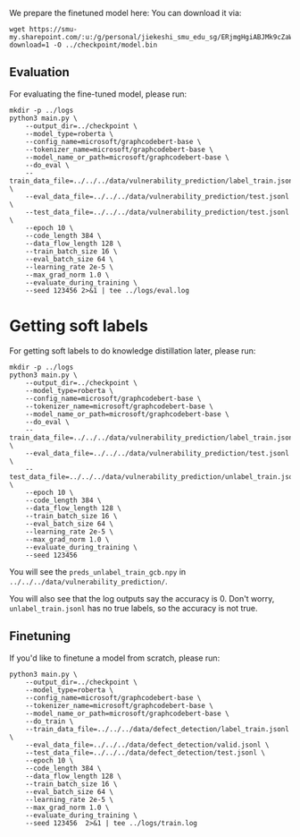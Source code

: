We prepare the finetuned model here:
You can download it via:
```
wget https://smu-my.sharepoint.com/:u:/g/personal/jiekeshi_smu_edu_sg/ERjmgHgiABJMk9cZaWZV8wsB5jC6IURUtKbO_5ubvD3a9g?download=1 -O ../checkpoint/model.bin
```
## Evaluation
For evaluating the fine-tuned model, please run:
```
mkdir -p ../logs
python3 main.py \
    --output_dir=../checkpoint \
    --model_type=roberta \
    --config_name=microsoft/graphcodebert-base \
    --tokenizer_name=microsoft/graphcodebert-base \
    --model_name_or_path=microsoft/graphcodebert-base \
    --do_eval \
    --train_data_file=../../../data/vulnerability_prediction/label_train.jsonl \
    --eval_data_file=../../../data/vulnerability_prediction/test.jsonl \
    --test_data_file=../../../data/vulnerability_prediction/test.jsonl \
    --epoch 10 \
    --code_length 384 \
    --data_flow_length 128 \
    --train_batch_size 16 \
    --eval_batch_size 64 \
    --learning_rate 2e-5 \
    --max_grad_norm 1.0 \
    --evaluate_during_training \
    --seed 123456 2>&1 | tee ../logs/eval.log
```

# Getting soft labels
For getting soft labels to do knowledge distillation later, please run:
```
mkdir -p ../logs
python3 main.py \
    --output_dir=../checkpoint \
    --model_type=roberta \
    --config_name=microsoft/graphcodebert-base \
    --tokenizer_name=microsoft/graphcodebert-base \
    --model_name_or_path=microsoft/graphcodebert-base \
    --do_eval \
    --train_data_file=../../../data/vulnerability_prediction/label_train.jsonl \
    --eval_data_file=../../../data/vulnerability_prediction/test.jsonl \
    --test_data_file=../../../data/vulnerability_prediction/unlabel_train.jsonl \
    --epoch 10 \
    --code_length 384 \
    --data_flow_length 128 \
    --train_batch_size 16 \
    --eval_batch_size 64 \
    --learning_rate 2e-5 \
    --max_grad_norm 1.0 \
    --evaluate_during_training \
    --seed 123456
```
You will see the `preds_unlabel_train_gcb.npy` in `../../../data/vulnerability_prediction/`.

You will also see that the log outputs say the accuracy is 0. Don't worry,  `unlabel_train.jsonl` has no true labels, so the accuracy is not true.


## Finetuning
If you'd like to finetune a model from scratch, please run:
```
python3 main.py \
    --output_dir=../checkpoint \
    --model_type=roberta \
    --config_name=microsoft/graphcodebert-base \
    --tokenizer_name=microsoft/graphcodebert-base \
    --model_name_or_path=microsoft/graphcodebert-base \
    --do_train \
    --train_data_file=../../../data/defect_detection/label_train.jsonl \
    --eval_data_file=../../../data/defect_detection/valid.jsonl \
    --test_data_file=../../../data/defect_detection/test.jsonl \
    --epoch 10 \
    --code_length 384 \
    --data_flow_length 128 \
    --train_batch_size 16 \
    --eval_batch_size 64 \
    --learning_rate 2e-5 \
    --max_grad_norm 1.0 \
    --evaluate_during_training \
    --seed 123456  2>&1 | tee ../logs/train.log
```
